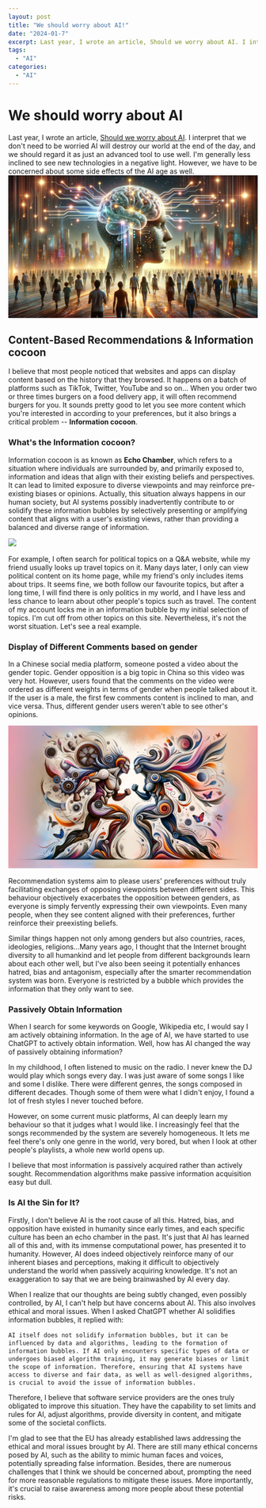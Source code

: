 ```yaml
---
layout: post
title: "We should worry about AI!"
date: "2024-01-7"
excerpt: Last year, I wrote an article, Should we worry about AI. I interpret that we don't need to be worried AI will destroy our world at the end of the day, and we should regard it as just an advanced tool to use well. I'm generally less inclined to see new technologies in a negative light. However, we have to be concerned about some side effects of the AI age as well. 
tags: 
  - "AI"
categories: 
  - "AI"
---
```


# We should worry about AI
Last year, I wrote an article, [Should we worry about AI](https://jacklandrin.github.io/ai/2023/04/01/Should-we-worry-about-AI.html). I interpret that we don't need to be worried AI will destroy our world at the end of the day, and we should regard it as just an advanced tool to use well. I'm generally less inclined to see new technologies in a negative light. However, we have to be concerned about some side effects of the AI age as well. 
![](/assets/img/images/AIControl.png)
## Content-Based Recommendations & Information cocoon
I believe that most people noticed that websites and apps can display content based on the history that they browsed. It happens on a batch of platforms such as TikTok, Twitter, YouTube and so on... When you order two or three times burgers on a food delivery app, it will often recommend burgers for you. It sounds pretty good to let you see more content which you're interested in according to your preferences, but it also brings a critical problem -- **Information cocoon**.

### What's the Information cocoon?
Information cocoon is as known as **Echo Chamber**, which refers to a situation where individuals are surrounded by, and primarily exposed to, information and ideas that align with their existing beliefs and perspectives. It can lead to limited exposure to diverse viewpoints and may reinforce pre-existing biases or opinions. Actually, this situation always happens in our human society, but AI systems possibly inadvertently contribute to or solidify these information bubbles by selectively presenting or amplifying content that aligns with a user's existing views, rather than providing a balanced and diverse range of information.

![](/assets/img/images/informationbubble.png)

For example, I often search for political topics on a Q&A website, while my friend usually looks up travel topics on it. Many days later, I only can view political content on its home page, while my friend's only includes items about trips. It seems fine, we both follow our favourite topics, but after a long time, I will find there is only politics in my world, and I have less and less chance to learn about other people's topics such as travel. The content of my account locks me in an information bubble by my initial selection of topics. I'm cut off from other topics on this site. Nevertheless, it's not the worst situation. Let's see a real example.

### Display of Different Comments based on gender

In a Chinese social media platform, someone posted a video about the gender topic. Gender opposition is a big topic in China so this video was very hot. However, users found that the comments on the video were ordered as different weights in terms of gender when people talked about it. If the user is a male, the first few comments content is inclined to man, and vice versa. Thus, different gender users weren't able to see other's opinions.

![](/assets/img/images/gendersopposition.png)

Recommendation systems aim to please users' preferences without truly facilitating exchanges of opposing viewpoints between different sides. This behaviour objectively exacerbates the opposition between genders, as everyone is simply fervently expressing their own viewpoints. Even many people, when they see content aligned with their preferences, further reinforce their preexisting beliefs.

Similar things happen not only among genders but also countries, races, ideologies, religions...Many years ago, I thought that the Internet brought diversity to all humankind and let people from different backgrounds learn about each other well, but I've also been seeing it potentially enhances hatred, bias and antagonism, especially after the smarter recommendation system was born. Everyone is restricted by a bubble which provides the information that they only want to see.

### Passively Obtain Information

When I search for some keywords on Google, Wikipedia etc, I would say I am actively obtaining information. In the age of AI, we have started to use ChatGPT to actively obtain information. Well, how has AI changed the way of passively obtaining information? 

In my childhood, I often listened to music on the radio. I never knew the DJ would play which songs every day. I was just aware of some songs I like and some I dislike. There were different genres, the songs composed in different decades. Though some of them were what I didn't enjoy, I found a lot of fresh styles I never touched before. 

However, on some current music platforms, AI can deeply learn my behaviour so that it judges what I would like. I increasingly feel that the songs recommended by the system are severely homogeneous. It lets me feel there's only one genre in the world, very bored, but when I look at other people's playlists, a whole new world opens up.

I believe that most information is passively acquired rather than actively sought. Recommendation algorithms make passive information acquisition easy but dull.

### Is AI the Sin for It?

Firstly, I don't believe AI is the root cause of all this. Hatred, bias, and opposition have existed in humanity since early times, and each specific culture has been an echo chamber in the past. It's just that AI has learned all of this and, with its immense computational power, has presented it to humanity. However, AI does indeed objectively reinforce many of our inherent biases and perceptions, making it difficult to objectively understand the world when passively acquiring knowledge. It's not an exaggeration to say that we are being brainwashed by AI every day.

When I realize that our thoughts are being subtly changed, even possibly controlled, by AI, I can't help but have concerns about AI. This also involves ethical and moral issues. When I asked ChatGPT whether AI solidifies information bubbles, it replied with:
```
AI itself does not solidify information bubbles, but it can be influenced by data and algorithms, leading to the formation of information bubbles. If AI only encounters specific types of data or undergoes biased algorithm training, it may generate biases or limit the scope of information. Therefore, ensuring that AI systems have access to diverse and fair data, as well as well-designed algorithms, is crucial to avoid the issue of information bubbles.
```
Therefore, I believe that software service providers are the ones truly obligated to improve this situation. They have the capability to set limits and rules for AI, adjust algorithms, provide diversity in content, and mitigate some of the societal conflicts.

I'm glad to see that the EU has already established laws addressing the ethical and moral issues brought by AI. There are still many ethical concerns posed by AI, such as the ability to mimic human faces and voices, potentially spreading false information. Besides, there are numerous challenges that I think we should be concerned about, prompting the need for more reasonable regulations to mitigate these issues. More importantly, it's crucial to raise awareness among more people about these potential risks.
